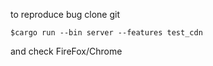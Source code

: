 to reproduce bug
clone git


```$cargo run --bin server --features test_cdn```

and check FireFox/Chrome
